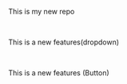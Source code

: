 <p>This is my new repo</p>
<br>
<p>This is a new features(dropdown)</p>
<br>
<p>This is a new features (Button)</p>

